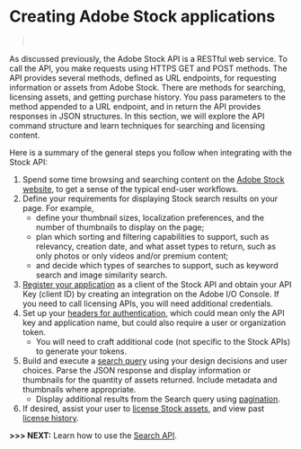 # Creating Adobe Stock applications

>&nbsp;  &nbsp;

As discussed previously, the Adobe Stock API is a RESTful web service. To call the API, you make requests using HTTPS GET and POST methods. The API provides several methods, defined as URL endpoints, for requesting information or assets from Adobe Stock. There are methods for searching, licensing assets, and getting purchase history. You pass parameters to the method appended to a URL endpoint, and in return the API provides responses in JSON structures. In this section, we will explore the API command structure and learn techniques for searching and licensing content.

Here is a summary of the general steps you follow when integrating with the Stock API:

1.  Spend some time browsing and searching content on the [Adobe Stock website](https://stock.adobe.com/), to get a sense of the typical end-user workflows.
2.  Define your requirements for displaying Stock search results on your page. For example,
    *   define your thumbnail sizes, localization preferences, and the number of thumbnails to display on the page;
    *   plan which sorting and filtering capabilities to support, such as relevancy, creation date, and what asset types to return, such as only photos or only videos and/or premium content;
    *   and decide which types of searches to support, such as keyword search and image similarity search.
3.  [Register your application](./02-register-app.md) as a client of the Stock API and obtain your API Key (client ID) by creating an integration on the Adobe I/O Console. If you need to call licensing APIs, you will need additional credentials.
4.  Set up your [headers for authentication](./03-api-authentication.md), which could mean only the API key and application name, but could also require a user or organization token.
    *   You will need to craft additional code (not specific to the Stock APIs) to generate your tokens.
5.  Build and execute a [search query](./apps/05-search-for-assets.md) using your design decisions and user choices. Parse the JSON response and display information or thumbnails for the quantity of assets returned. Include metadata and thumbnails where appropriate.
    *   Display additional results from the Search query using [pagination](./apps/05-search-for-assets.md#paginating-results).
6.  If desired, assist your user to [license Stock assets](./apps/06-licensing-assets.md), and view past [license history](./apps/06-licensing-assets.md#getting-a-license-history).

**&gt;&gt;&gt; NEXT:** Learn how to use the [Search API](./apps/05-search-for-assets.md).
